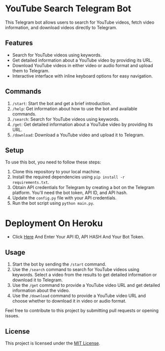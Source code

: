 # YouTube Search Telegram Bot

This Telegram bot allows users to search for YouTube videos, fetch video information, and download videos directly to Telegram.

## Features

- Search for YouTube videos using keywords.
- Get detailed information about a YouTube video by providing its URL.
- Download YouTube videos in either video or audio format and upload them to Telegram.
- Interactive interface with inline keyboard options for easy navigation.

## Commands

1. `/start`: Start the bot and get a brief introduction.
2. `/help`: Get information about how to use the bot and available commands.
3. `/search`: Search for YouTube videos using keywords.
4. `/get`: Get detailed information about a YouTube video by providing its URL.
5. `/download`: Download a YouTube video and upload it to Telegram.

## Setup

To use this bot, you need to follow these steps:

1. Clone this repository to your local machine.
2. Install the required dependencies using `pip install -r requirements.txt`.
3. Obtain API credentials for Telegram by creating a bot on the Telegram platform. You'll need the bot token, API ID, and API hash.
4. Update the `config.py` file with your API credentials.
5. Run the bot script using `python main.py`.

# Deployment On Heroku
- Click <a href="https://dashboard.heroku.com/new?template=https://github.com/sa3ed7asan/YouTube-Telegram-Bot">Here</a> And Enter Your API ID, API HASH And Your Bot Token.

## Usage

1. Start the bot by sending the `/start` command.
2. Use the `/search` command to search for YouTube videos using keywords. Select a video from the results to get detailed information or download it to Telegram.
3. Use the `/get` command to provide a YouTube video URL and get detailed information about the video.
4. Use the `/download` command to provide a YouTube video URL and choose whether to download it in video or audio format.


Feel free to contribute to this project by submitting pull requests or opening issues.

## License

This project is licensed under the [MIT License](LICENSE).
